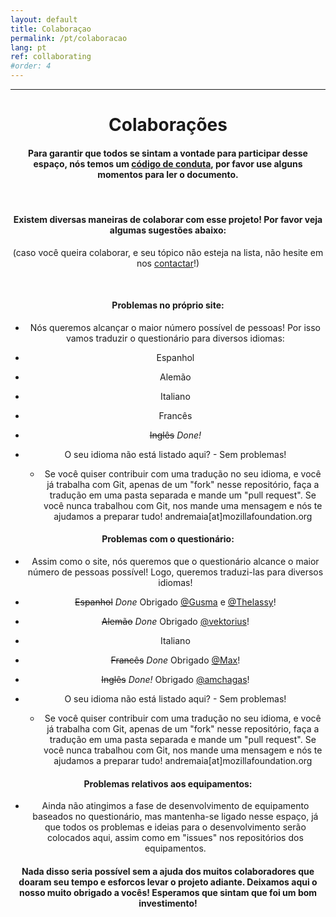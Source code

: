 ```yaml
---
layout: default
title: Colaboraçao
permalink: /pt/colaboracao
lang: pt
ref: collaborating
#order: 4
---
```



---
<center><h1> Colaborações

<br>


#### Para garantir que todos se sintam a vontade para participar desse espaço, nós temos um [código de conduta](https://github.com/FOSH-following-demand/map_fosh_demand/blob/master/CODE_OF_CONDUCT.md), por favor use alguns momentos para ler o documento.

<br>


#### Existem diversas maneiras de colaborar com esse projeto! Por favor veja algumas sugestões abaixo:
(caso você queira colaborar, e seu tópico não esteja na lista, não hesite em nos [contactar](andremaia.chagas@gmail.com)!)

<br>

#### Problemas no próprio site:
- Nós queremos alcançar o maior número possível de pessoas! Por isso vamos traduzir o questionário para diversos idiomas:

 - Espanhol
 - Alemão
 - Italiano
 - Francês
 - ~~Inglês~~ *Done!*

 - O seu idioma não está listado aqui? - Sem problemas!
   - Se você quiser contribuir com uma tradução no seu idioma, e você já trabalha com Git, apenas de um "fork" nesse repositório, faça a tradução em uma pasta separada e mande um "pull request". Se você nunca trabalhou com Git, nos mande uma mensagem e nós te ajudamos a preparar tudo! andremaia[at]mozillafoundation.org

#### Problemas com o questionário:
- Assim como o site, nós queremos que o questionário alcance o maior número de pessoas possível! Logo, queremos traduzi-las para diversos idiomas!

 - ~~Espanhol~~ *Done* Obrigado [@Gusma](https://github.com/gusma) e [@Thelassy](https://github.com/Thelassy)!
 - ~~Alemão~~ *Done* Obrigado [@vektorius](https://github.com/vektorious)!
 - Italiano
 - ~~Francês~~ *Done* Obrigado [@Max](https://github.com/maxzimmer)!
 - ~~Inglês~~ *Done!* Obrigado [@amchagas](https://github.com/amchagas)!


 - O seu idioma não está listado aqui? - Sem problemas!
   - Se você quiser contribuir com uma tradução no seu idioma, e você já trabalha com Git, apenas de um "fork" nesse repositório, faça a tradução em uma pasta separada e mande um "pull request". Se você nunca trabalhou com Git, nos mande uma mensagem e nós te ajudamos a preparar tudo! andremaia[at]mozillafoundation.org

#### Problemas relativos aos equipamentos:
- Ainda não atingimos a fase de desenvolvimento de equipamento baseados no questionário, mas mantenha-se ligado nesse espaço, já que todos os problemas e ideias para o desenvolvimento serão colocados aqui, assim como em "issues" nos repositórios dos equipamentos.

#### Nada disso seria possível sem a ajuda dos muitos colaboradores que doaram seu tempo e esforcos levar o projeto adiante. Deixamos aqui o nosso muito obrigado a vocês! Esperamos que sintam que foi um bom investimento!
